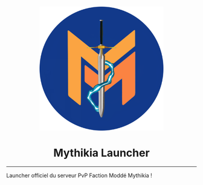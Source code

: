 <p align="center"><img src="./app/assets/images/icons/icon.png" width="65%" height="65%" alt="Uzurion"></p>

<h1 align="center">Mythikia Launcher</h1>

---

Launcher officiel du serveur PvP Faction Moddé Mythikia !



